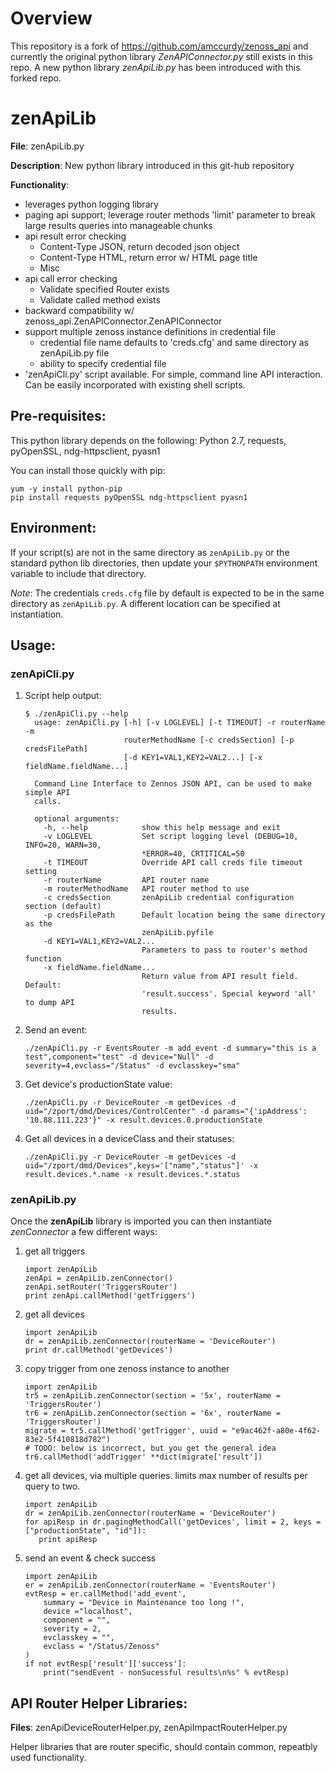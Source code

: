 # Overview

This repository is a fork of https://github.com/amccurdy/zenoss_api and currently the original python library _ZenAPIConnector.py_ still exists in this repo. A new python library _zenApiLib.py_ has been introduced with this forked repo.

# zenApiLib
**File**: zenApiLib.py

**Description**: New python library introduced in this git-hub repository

**Functionality**:
- leverages python logging library
- paging api support; leverage router methods 'limit' parameter to break large results queries into manageable chunks
- api result error checking
    - Content-Type JSON, return decoded json object
    - Content-Type HTML, return error w/ HTML page title
    - Misc
- api call error checking
    - Validate specified Router exists
    - Validate called method exists
- backward compatibility w/ zenoss_api.ZenAPIConnector.ZenAPIConnector
- support multiple zenoss instance definitions in credential file
    - credential file name defaults to 'creds.cfg' and same directory as zenApiLib.py file
    - ability to specify credential file
- 'zenApiCli.py' script available. For simple, command line API interaction. Can be easily incorporated with existing shell scripts.

## Pre-requisites:
This python library depends on the following: Python 2.7, requests, pyOpenSSL, ndg-httpsclient, pyasn1

You can install those quickly with pip:
```
yum -y install python-pip
pip install requests pyOpenSSL ndg-httpsclient pyasn1
```

## Environment:

If your script(s) are not in the same directory as `zenApiLib.py` or the standard python lib directories, then update your `$PYTHONPATH` environment variable to include that directory.

_Note_: The credentials `creds.cfg` file by default is expected to be in the same directory as `zenApiLib.py`. A different location can be specified at instantiation.

## Usage:

### zenApiCli.py

   1. Script help output:
   
      ```
      $ ./zenApiCli.py --help
        usage: zenApiCli.py [-h] [-v LOGLEVEL] [-t TIMEOUT] -r routerName -m
                            routerMethodName [-c credsSection] [-p credsFilePath]
                            [-d KEY1=VAL1,KEY2=VAL2...] [-x fieldName.fieldName...]

        Command Line Interface to Zennos JSON API, can be used to make simple API
        calls.

        optional arguments:
          -h, --help            show this help message and exit
          -v LOGLEVEL           Set script logging level (DEBUG=10, INFO=20, WARN=30,
                                *ERROR=40, CRTITICAL=50
          -t TIMEOUT            Override API call creds file timeout setting
          -r routerName         API router name
          -m routerMethodName   API router method to use
          -c credsSection       zenApiLib credential configuration section (default)
          -p credsFilePath      Default location being the same directory as the
                                zenApiLib.pyfile
          -d KEY1=VAL1,KEY2=VAL2...
                                Parameters to pass to router's method function
          -x fieldName.fieldName...
                                Return value from API result field. Default:
                                'result.success'. Special keyword 'all' to dump API
                                results.
      ```
  
   1. Send an event:
      ```
      ./zenApiCli.py -r EventsRouter -m add_event -d summary="this is a test",component="test" -d device="Null" -d severity=4,evclass="/Status" -d evclasskey="sma"
      ```

   1. Get device's productionState value:
      ```
      ./zenApiCli.py -r DeviceRouter -m getDevices -d uid="/zport/dmd/Devices/ControlCenter" -d params="{'ipAddress': '10.88.111.223'}" -x result.devices.0.productionState
      ```
   1. Get all devices in a deviceClass and their statuses:
      ```
      ./zenApiCli.py -r DeviceRouter -m getDevices -d uid="/zport/dmd/Devices",keys='["name","status"]' -x result.devices.*.name -x result.devices.*.status
      ```

### zenApiLib.py

   Once the **zenApiLib** library is imported you can then instantiate _zenConnector_ a few different ways:

   1. get all triggers
      ```
      import zenApiLib
      zenApi = zenApiLib.zenConnector()
      zenApi.setRouter('TriggersRouter')
      print zenApi.callMethod('getTriggers')
      ```

   1. get all devices
      ```
      import zenApiLib
      dr = zenApiLib.zenConnector(routerName = 'DeviceRouter')
      print dr.callMethod('getDevices')
      ```

   1. copy trigger from one zenoss instance to another
      ```
      import zenApiLib
      tr5 = zenApiLib.zenConnector(section = '5x', routerName = 'TriggersRouter')
      tr6 = zenApiLib.zenConnector(section = '6x', routerName = 'TriggersRouter')
      migrate = tr5.callMethod('getTrigger', uuid = "e9ac462f-a80e-4f62-83e2-5f410818d782")
      # TODO: below is incorrect, but you get the general idea
      tr6.callMethod('addTrigger' **dict(migrate['result'])
      ```

   1. get all devices, via multiple queries. limits max number of results per query to two.
      ```
      import zenApiLib
      dr = zenApiLib.zenConnector(routerName = 'DeviceRouter')
      for apiResp in dr.pagingMethodCall('getDevices', limit = 2, keys = ["productionState", "id"]):
         print apiResp
      ```

   1. send an event & check success
      ```
      import zenApiLib
      er = zenApiLib.zenConnector(routerName = 'EventsRouter')
      evtResp = er.callMethod('add_event', 
          summary = "Device in Maintenance too long !",
          device ="localhost",
          component = "",
          severity = 2,
          evclasskey = "",
          evclass = "/Status/Zenoss"
      )
      if not evtResp['result']['success']:
          print("sendEvent - nonSucessful results\n%s" % evtResp)
      ```

## API Router Helper Libraries:
**Files**: zenApiDeviceRouterHelper.py, zenApiImpactRouterHelper.py

Helper libraries that are router specific, should contain common, repeatbly used functionality.

